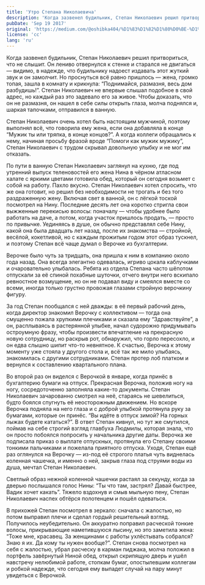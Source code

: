 ```yaml
---
title: 'Утро Степана Николаевича'
description: 'Когда зазвенел будильник, Степан Николаевич решил притвориться, что не слышит. Он лениво отвернулся к стенке и старался не двигаться'
pubDate: 'Sep 19 2017'
original: 'https://medium.com/@oshibka404/%D1%83%D1%82%D1%80%D0%BE-%D1%81%D1%82%D0%B5%D0%BF%D0%B0%D0%BD%D0%B0-%D0%BD%D0%B8%D0%BA%D0%BE%D0%BB%D0%B0%D0%B5%D0%B2%D0%B8%D1%87%D0%B0-50d9d585cf76'
license: 'cc'
lang: 'ru'
---
```


Когда зазвенел будильник, Степан Николаевич решил притвориться, что не слышит. Он лениво отвернулся к стенке и старался не двигаться — видимо, в надежде, что будильнику надоест издавать этот жуткий звук и он замолчит. Но проснуться всё равно пришлось — жена, громко топая, зашла в комнату и крикнула: “Поднимайся, размазня, весь дом разбудишь!”. Степан Николаевич не впервые слышал подобное в свой адрес, но каждый раз это задевало его за живое. Чтобы доказать, что он не размазня, он нашел в себе силы открыть глаза, молча поднялся и, шаркая тапочками, отправился в ванную.

Степан Николаевич очень хотел быть настоящим мужчиной, поэтому выполнял всё, что говорила ему жена, если она добавляла в конце “Мужик ты или тряпка, в конце концов?”. А когда коллеги обращались к нему, начиная просьбу фразой вроде “Помоги как мужик мужику”, Степан Николаевич с трудом скрывал довольную улыбку и не мог им отказать.

По пути в ванную Степан Николаевич заглянул на кухню, где под утренний выпуск теленовостей его жена Нина в чёрном атласном халате с яркими цветами готовила обед, который он сегодня возьмет с собой на работу. Пахло вкусно. Степан Николаевич хотел спросить, что же она готовит, но решил без необходимости не трогать и без того раздраженную жену. Включая свет в ванной, он с лёгкой тоской посмотрел на Нину. Последние десять лет она коротко стригла свои выжженные перекисью волосы: поначалу — чтобы удобнее было работать на даче, а потом, когда участок пришлось продать, — просто по привычке. Уединяясь в душе, он обычно представлял себе Нину, какой она была двадцать лет назад, после их знакомства — стройной, весёлой, кокетливой, но с каждым прожитым годом этот образ тускнел, и поэтому Степан всё чаще думал о Верочке из бухгалтерии.

Верочке было чуть за тридцать, она пришла к ним в компанию около года назад. Она всегда элегантно одевалась, игриво цокала каблучками и очаровательно улыбалась. Ребята из отдела Степана часто шёпотом отпускали за её спиной похабные шуточки, отчего внутри него вскипало ревностное возмущение, но он не подавал виду и смеялся вместе со всеми, иногда только грустно провожая глазами стройную верочкину фигуру.

За год Степан пообщался с ней дважды: в её первый рабочий день, когда директор знакомил Верочку с коллективом — тогда она смущенно пожала хрупкими плечиками и сказала ему “Здравствуйте”, а он, расплываясь в растерянной улыбке, начал судорожно придумывать остроумную фразу, чтобы произвести впечатление на прекрасную новую сотрудницу, но раскрыв рот, обнаружил, что горло пересохло, и он едва слышно шипит что-то невнятное. К счастью, Верочка к этому моменту уже стояла у другого стола и, всё так же мило улыбаясь, знакомилась с другими сотрудниками. Степан протер лоб платком и вернулся к составлению квартального плана.

Во второй раз он виделся с Верочкой в январе, когда принёс в бухгалтерию бумаги на отпуск. Прекрасная Верочка, положив ногу на ногу, сосредоточенно заполняла какие-то документы. Степан Николаевич зачарованно смотрел на неё, стараясь не шевелиться, будто боялся спугнуть её неосторожным движением. Но вскоре Верочка подняла на него глаза и с доброй улыбкой протянула руку за бумагами, которые он принёс. “Вы идёте в отпуск зимой? На горных лыжах будете кататься?”. В ответ Степан кивнул, но тут же смутился, поймав на себе строгий взгляд главбуха Людмилы, которая знала, что он просто побоялся попросить у начальника другие даты. Верочка же подписала приказ о выплате отпускных, протянула его Степану своими тонкими пальчиками и пожелала приятного отпуска. Уходя, Степан ещё раз оглянулся на Верочку — из-под её строгого платья чуть виднелась коленная чашечка, и именно о ней, закрыв глаза под струями воды из душа, мечтал Степан Николаевич.

Светлый образ нежной коленной чашечки растаял за секунду, когда за дверью послышался голос Нины: “Ты что там, застрял? Давай быстрее, Вадик хочет какать”. Тяжело вздохнув и смыв мыльную пену, Степан Николаевич наспех обтёрся полотенцем и пошёл одеваться.

В прихожей Степан посмотрел в зеркало: сначала с жалостью, но потом выправил плечи и сделал гордый решительный взгляд. Получилось неубедительно. Он аккуратно поправил расческой тонкие волосы, прикрывающие наметившуюся лысину, но это заметила жена: “Тоже мне, красавец. За женщинами с работы ухлёстывать собрался? Знаю я их. Да кому ты нужен вообще?”. Степан снова посмотрел на себя с жалостью, убрал расческу в карман пиджака, молча положил в портфель завёрнутый Ниной обед, открыл скрипящую дверь и ушёл навстречу нелюбимой работе, стопкам бумаг, опостылевшим коллегам и робкой надежде, что сегодня ему выпадет случай на пару минут увидеться с Верочкой.

